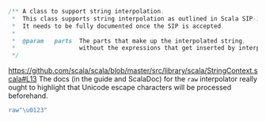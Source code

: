 
```scala
/** A class to support string interpolation.
 *  This class supports string interpolation as outlined in Scala SIP-11.
 *  It needs to be fully documented once the SIP is accepted.
 *
 *  @param   parts  The parts that make up the interpolated string,
 *                  without the expressions that get inserted by interpolation.
 */
```
https://github.com/scala/scala/blob/master/src/library/scala/StringContext.scala#L13
The docs (in the guide and ScalaDoc) for the `raw` interpolator really ought to highlight that Unicode escape characters will be processed beforehand.


```scala
raw"\u0123"
```
